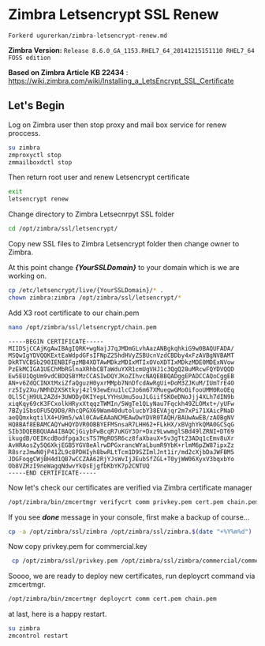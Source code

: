 # Zimbra Letsencrypt SSL Renew
``` Forkerd ugurerkan/zimbra-letsencrypt-renew.md ```


**Zimbra Version:** ``` Release 8.6.0_GA_1153.RHEL7_64_20141215151110 RHEL7_64 FOSS edition ```

**Based on Zimbra Article  KB 22434** : https://wiki.zimbra.com/wiki/Installing_a_LetsEncrypt_SSL_Certificate

## Let's Begin
Log on Zimbra user then stop proxy and mail box service for renew proccess.
```sh
su zimbra
zmproxyctl stop
zmmailboxdctl stop
```
Then return root user and renew Letsencrypt certificate
```sh
exit
letsencrypt renew
```
Change directory to Zimbra Letsecnrpyt SSL folder
```sh
cd /opt/zimbra/ssl/letsencrypt/
```
Copy new SSL files to Zimbra Letsencrypt folder then change owner to Zimbra.

At this point change ***{YourSSLDomain}*** to your domain which is we are working on.
```sh
cp /etc/letsencrypt/live/{YourSSLDomain}/* .
chown zimbra:zimbra /opt/zimbra/ssl/letsencrypt/*
```
Add X3 root certificate to our chain.pem 
```sh
nano /opt/zimbra/ssl/letsencrypt/chain.pem
```
```
-----BEGIN CERTIFICATE-----
MIIDSjCCAjKgAwIBAgIQRK+wgNajJ7qJMDmGLvhAazANBgkqhkiG9w0BAQUFADA/
MSQwIgYDVQQKExtEaWdpdGFsIFNpZ25hdHVyZSBUcnVzdCBDby4xFzAVBgNVBAMT
DkRTVCBSb290IENBIFgzMB4XDTAwMDkzMDIxMTIxOVoXDTIxMDkzMDE0MDExNVow
PzEkMCIGA1UEChMbRGlnaXRhbCBTaWduYXR1cmUgVHJ1c3QgQ28uMRcwFQYDVQQD
Ew5EU1QgUm9vdCBDQSBYMzCCASIwDQYJKoZIhvcNAQEBBQADggEPADCCAQoCggEB
AN+v6ZdQCINXtMxiZfaQguzH0yxrMMpb7NnDfcdAwRgUi+DoM3ZJKuM/IUmTrE4O
rz5Iy2Xu/NMhD2XSKtkyj4zl93ewEnu1lcCJo6m67XMuegwGMoOifooUMM0RoOEq
OLl5CjH9UL2AZd+3UWODyOKIYepLYYHsUmu5ouJLGiifSKOeDNoJjj4XLh7dIN9b
xiqKqy69cK3FCxolkHRyxXtqqzTWMIn/5WgTe1QLyNau7Fqckh49ZLOMxt+/yUFw
7BZy1SbsOFU5Q9D8/RhcQPGX69Wam40dutolucbY38EVAjqr2m7xPi71XAicPNaD
aeQQmxkqtilX4+U9m5/wAl0CAwEAAaNCMEAwDwYDVR0TAQH/BAUwAwEB/zAOBgNV
HQ8BAf8EBAMCAQYwHQYDVR0OBBYEFMSnsaR7LHH62+FLkHX/xBVghYkQMA0GCSqG
SIb3DQEBBQUAA4IBAQCjGiybFwBcqR7uKGY3Or+Dxz9LwwmglSBd49lZRNI+DT69
ikugdB/OEIKcdBodfpga3csTS7MgROSR6cz8faXbauX+5v3gTt23ADq1cEmv8uXr
AvHRAosZy5Q6XkjEGB5YGV8eAlrwDPGxrancWYaLbumR9YbK+rlmM6pZW87ipxZz
R8srzJmwN0jP41ZL9c8PDHIyh8bwRLtTcm1D9SZImlJnt1ir/md2cXjbDaJWFBM5
JDGFoqgCWjBH4d1QB7wCCZAA62RjYJsWvIjJEubSfZGL+T0yjWW06XyxV3bqxbYo
Ob8VZRzI9neWagqNdwvYkQsEjgfbKbYK7p2CNTUQ
-----END CERTIFICATE-----
```
Now let's check our certificates are verified via Zimbra certificate manager
```sh
/opt/zimbra/bin/zmcertmgr verifycrt comm privkey.pem cert.pem chain.pem 
```
If you see ***done*** message in your console, first make a backup of course...
```sh
cp -a /opt/zimbra/ssl/zimbra /opt/zimbra/ssl/zimbra.$(date "+%Y%m%d")
```
Now copy privkey.pem for commercial.key
```sh
 cp /opt/zimbra/ssl/privkey.pem /opt/zimbra/ssl/zimbra/commercial/commercial.key
 ```
Soooo, we are ready to deploy new certificates, run deploycrt command via zmcertmgr.
```sh
/opt/zimbra/bin/zmcertmgr deploycrt comm cert.pem chain.pem 
```
at last, here is a happy restart.
```sh
su zimbra
zmcontrol restart
```
